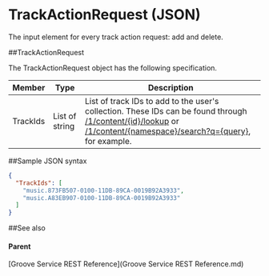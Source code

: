 # TrackActionRequest (JSON)  

The input element for every track action request: add and delete. 

##TrackActionRequest

The TrackActionRequest object has the following specification.

| **Member** | **Type**       | **Description**                                                                                                                                                                                                                                                       |
|------------|----------------|-----------------------------------------------------------------------------------------------------------------------------------------------------------------------------------------------------------------------------------------------------------------------|
| TrackIds   | List of string | List of track IDs to add to the user's collection. These IDs can be found through [/1/content/{id}/lookup](URI_ContentLookupGET.md) or [/1/content/{namespace}/search?q={query}](URI_ContentSearchGET.md), for example. |

##Sample JSON syntax
```json
{
  "TrackIds": [
    "music.873FB507-0100-11DB-89CA-0019B92A3933",
    "music.A83EB907-0100-11DB-89CA-0019B92A3933"
  ]
}
```
##See also


#### Parent

[Groove Service REST Reference](Groove Service REST Reference.md)
